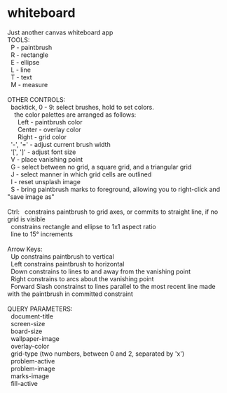 # whiteboard
Just another canvas whiteboard app
<br />
TOOLS: <br />
&nbsp;&nbsp;P - paintbrush<br />
&nbsp;&nbsp;R - rectangle<br />
&nbsp;&nbsp;E - ellipse<br />
&nbsp;&nbsp;L - line<br />
&nbsp;&nbsp;T - text<br />
&nbsp;&nbsp;M - measure<br />
<br />
OTHER CONTROLS: <br />
&nbsp;&nbsp;backtick, 0 - 9: select brushes, hold to set colors.<br />
&nbsp;&nbsp;&nbsp;&nbsp;the color palettes are arranged as follows:<br />
&nbsp;&nbsp;&nbsp;&nbsp;&nbsp;&nbsp;Left - paintbrush color<br />
&nbsp;&nbsp;&nbsp;&nbsp;&nbsp;&nbsp;Center - overlay color<br />
&nbsp;&nbsp;&nbsp;&nbsp;&nbsp;&nbsp;Right - grid color<br />
&nbsp;&nbsp;'-', '=' - adjust current brush width<br />
&nbsp;&nbsp;'\[', ']' - adjust font size<br />
&nbsp;&nbsp;V - place vanishing point<br />
&nbsp;&nbsp;G - select between no grid, a square grid, and a triangular grid<br />
&nbsp;&nbsp;J - select manner in which grid cells are outlined<br />
&nbsp;&nbsp;I - reset unsplash image<br />
&nbsp;&nbsp;S - bring paintbrush marks to foreground, allowing you to right-click and "save image as"<br />
<br />
Ctrl:
&nbsp;&nbsp;constrains paintbrush to grid axes, or commits to straight line, if no grid is visible<br />
&nbsp;&nbsp;constrains rectangle and ellipse to 1x1 aspect ratio<br />
&nbsp;&nbsp;line to 15° increments<br />
<br />
Arrow Keys: <br />
&nbsp;&nbsp;Up constrains paintbrush to vertical<br />
&nbsp;&nbsp;Left constrains paintbrush to horizontal<br />
&nbsp;&nbsp;Down constrains to lines to and away from the vanishing point<br />
&nbsp;&nbsp;Right constrains to arcs about the vanishing point<br />
&nbsp;&nbsp;Forward Slash constrainst to lines parallel to the most recent line made with the paintbrush in committed constraint<br />
&nbsp;&nbsp;<br />
QUERY PARAMETERS: <br />
&nbsp;&nbsp;document-title<br />
&nbsp;&nbsp;screen-size<br />
&nbsp;&nbsp;board-size<br />
&nbsp;&nbsp;wallpaper-image<br />
&nbsp;&nbsp;overlay-color<br />
&nbsp;&nbsp;grid-type (two numbers, between 0 and 2, separated by 'x')<br />
&nbsp;&nbsp;problem-active<br />
&nbsp;&nbsp;problem-image<br />
&nbsp;&nbsp;marks-image<br />
&nbsp;&nbsp;fill-active<br />
